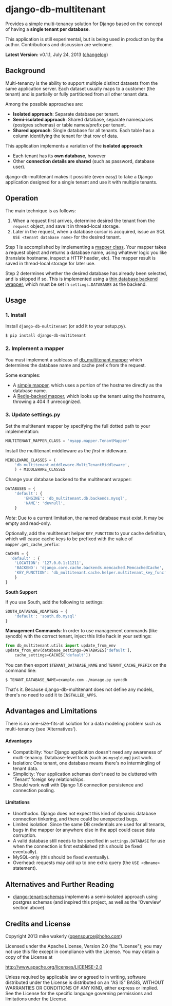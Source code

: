 # django-db-multitenant

Provides a simple multi-tenancy solution for Django based on the concept
of having a **single tenant per database**.

This application is still experimental, but is being used in
production by the author. Contributions and discussion are welcome.

**Latest Version:** v0.1.1, July 24, 2013 ([changelog](CHANGELOG.md))

## Background

Multi-tenancy is the ability to support multiple distinct datasets from
the same application server.  Each dataset usually maps to a customer
(the tenant) and is partially or fully partitioned from all other tenant
data.

Among the possible approaches are:

* **Isolated approach**: Separate database per tenant.
* **Semi-isolated approach**: Shared database, separate namespaces (postgres schemas)
  or table names/prefix per tenant.
* **Shared approach**: Single database for all tenants.  Each table has a column
  identifying the tenant for that row of data.

This application implements a variation of the **isolated approach**:

* Each tenant has its **own database**, however
* Other **connection details are shared** (such as password, database user).

django-db-multitenant makes it possible (even easy) to take a Django application
designed for a single tenant and use it with multiple tenants.

## Operation

The main technique is as follows:

1. When a request first arrives, determine desired the tenant from the ``request`` object,
   and save it in thread-local storage.
2. Later in the request, when a database cursor is accquired, issue an SQL
   ``USE <tenant database name>`` for the desired tenant.

Step 1 is accomplished by implementing a [mapper class](https://github.com/mik3y/django-db-multitenant/blob/master/db_multitenant/mapper.py).
Your mapper takes a request object and returns a database name, using whatever logic you
like (translate hostname, inspect a HTTP header, etc).  The mapper result is saved in
thread-local storage for later use.

Step 2 determines whether the desired database has already been selected, and is skipped if
so.  This is implemented using a
[thin database backend wrapper](https://github.com/mik3y/django-db-multitenant/blob/master/db_multitenant/db/backends/mysql/base.py),
which must be set in ``settings.DATABASES`` as the backend.

## Usage

### 1. Install

Install ``django-db-multitenant`` (or add it to your setup.py).

```
$ pip install django-db-multitenant
```

### 2. Implement a mapper

You must implement a sublcass of [db_multitenant.mapper](https://github.com/mik3y/django-db-multitenant/blob/master/db_multitenant/mapper.py)
which determines the database name and cache prefix from the request.

Some examples:

* A [simple mapper](https://gist.github.com/mik3y/5959322), which uses a portion of the hostname
  directly as the database name.
* A [Redis-backed mapper](https://gist.github.com/mik3y/5959282), which looks up the tenant
  using the hostname, throwing a 404 if unrecognized.

### 3. Update settings.py

Set the multitenant mapper by specifying the full dotted path to your implementation:

```python
MULTITENANT_MAPPER_CLASS = 'myapp.mapper.TenantMapper'
```

Install the multitenant middleware as the *first* middleware.

```python
MIDDLEWARE_CLASSES = (
    'db_multitenant.middleware.MultiTenantMiddleware',
    ) + MIDDLEWARE_CLASSES
```

Change your database backend to the multitenant wrapper:

```python
DATABASES = {
    'default': {
        'ENGINE': 'db_multitenant.db.backends.mysql',
        'NAME': 'devnull',
    }
```

*Note*: Due to a current limitation, the named database must exist.  It may
be empty and read-only.

Optionally, add the multitenant helper ``KEY_FUNCTION`` to your cache definition,
which will cause cache keys to be prefixed with the value of
``mapper.get_cache_prefix``:

```python
CACHES = {
  'default' : {
    'LOCATION': '127.0.0.1:11211',
    'BACKEND': 'django.core.cache.backends.memcached.MemcachedCache',
    'KEY_FUNCTION': 'db_multitenant.cache.helper.multitenant_key_func'
    }
}
```

**South Support**

If you use South, add the following to settings:

```python
SOUTH_DATABASE_ADAPTERS = {
    'default': 'south.db.mysql'
}
```

**Management Commands**: In order to use management commands (like syncdb)
with the correct tenant, inject this little hack in your settings:

```python
from db_multitenant.utils import update_from_env
update_from_env(database_settings=DATABASES['default'],
    cache_settings=CACHES['default'])
```

You can then export ``$TENANT_DATABASE_NAME`` and ``TENANT_CACHE_PREFIX``
on the command line:

```
$ TENANT_DATABASE_NAME=example.com ./manage.py syncdb
```

That's it.  Because django-db-multitenant does not define any models, there's
no need to add it to ``INSTALLED_APPS``.

## Advantages and Limitations

There is no one-size-fits-all solution for a data modeling problem such
as multi-tenancy (see 'Alternatives'). 

#### Advantages

* Compatibility: Your Django application doesn't need any awareness of
  multi-tenancy.  Database-level tools (such as ``mysqldump``) just work.
* Isolation: One tenant, one database means there's no intermingling of
  tenant data.
* Simplicity: Your application schemas don't need to be cluttered with
  'Tenant' foreign key relationships.
* Should work well with Django 1.6 connection persistence and connection
  pooling.

#### Limitations

* Unorthodox.  Django does not expect this kind of dynamic database
  connection tinkering, and there could be unexpected bugs.
* Limited isolation.  Since the same DB credentials are used for all
  tenants, bugs in the mapper (or anywhere else in the app) could
  cause data corruption.
* A valid database still needs to be specified in ``settings.DATABASE``
  for use when the connection is first established (this should be fixed
  eventually).
* MySQL-only (this should be fixed eventually).
* Overhead: requests may add up to one extra query (the ``USE <dbname>`` statement).

## Alternatives and Further Reading

* [django-tenant-schemas](https://github.com/bcarneiro/django-tenant-schemas) implements a semi-isolated approach using postgres schemas (and inspired this project, as well as the 'Overview' section above).

## Credits and License

Copyright 2013 mike wakerly (opensource@hoho.com)

Licensed under the Apache License, Version 2.0 (the "License");
you may not use this file except in compliance with the License.
You may obtain a copy of the License at

   http://www.apache.org/licenses/LICENSE-2.0

Unless required by applicable law or agreed to in writing, software
distributed under the License is distributed on an "AS IS" BASIS,
WITHOUT WARRANTIES OR CONDITIONS OF ANY KIND, either express or implied.
See the License for the specific language governing permissions and
limitations under the License.

